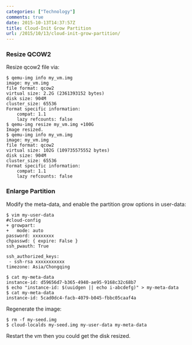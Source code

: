 ```yaml
---
categories: ["Technology"]
comments: true
date: 2015-10-13T14:37:57Z
title: Cloud-Init Grow Partition
url: /2015/10/13/cloud-init-grow-partition/
---
```


### Resize QCOW2
Resize qcow2 file via:    

```
$ qemu-img info my_vm.img
image: my_vm.img
file format: qcow2
virtual size: 2.2G (2361393152 bytes)
disk size: 904M
cluster_size: 65536
Format specific information:
    compat: 1.1
    lazy refcounts: false
$ qemu-img resize my_vm.img +100G
Image resized.
$ qemu-img info my_vm.img
image: my_vm.img
file format: qcow2
virtual size: 102G (109735575552 bytes)
disk size: 904M
cluster_size: 65536
Format specific information:
    compat: 1.1
    lazy refcounts: false
```

### Enlarge Partition
Modify the meta-data, and enable the partition grow options in user-data:    

```
$ vim my-user-data
#cloud-config
+ growpart:
+   mode: auto
password: xxxxxxxx
chpasswd: { expire: False }
ssh_pwauth: True

ssh_authorized_keys:
 - ssh-rsa xxxxxxxxxxx
timezone: Asia/Chongqing

$ cat my-meta-data 
instance-id: d59656d7-b365-4940-ae95-9168c32c68b7
$ echo "instance-id: $(uuidgen || echo i-abcdefg)" > my-meta-data
$ cat my-meta-data 
instance-id: 5cad0dc4-facb-4079-b045-fbbc05caaf4a
```

Regenerate the image:    

```
$ rm -f my-seed.img
$ cloud-localds my-seed.img my-user-data my-meta-data
```
Restart the vm then you could get the disk resized.    
